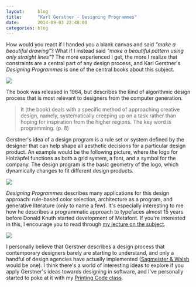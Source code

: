 ```yaml
---
layout:     blog
title:      "Karl Gerstner - Designing Programmes"
date:       2014-09-03 22:48:00
categories: blog
---
```


How would you react if I handed you a blank canvas and said *"make a beautiful drawing"*? What if I instead said *"make a beautiful pattern using only straight lines"*? The more experienced I get, the more I realize that constraints are a central part of any design process, and Karl Gerstner's *Designing Programmes* is one of the central books about this subject.

<div class="wide-750">
  <img src="{% asset_path blog/books/designingprograms1.jpg %}" />
</div>

The book was released in 1964, but describes the kind of algorithmic design process that is most relevant to designers from the computer generation. 

>It (the book) deals with a specific method of approaching creative design, namely, systematically creeping up on a task rather than hoping for inspiration from the higher regions. The key word is programming. (p. 8)

Gerstner's idea of a design program is a rule set or system defined by the designer that can help shape all aesthetic decisions for a particular design product. An example would be the following picture, where the logo for Holzäpfel functions as both a grid system, a font, and a symbol for the company. The design program is the basic geometry of the logo, which dynamically changes to fit different design products.


<div class="wide-750">
  <img src="{% asset_path blog/books/designingprograms2.jpg %}" />
</div>

*Designing Programmes* describes many applications for this design approach: rule-based color selection, architecture as a program, and generative literature (only to name a few). It's especially interesting to me how he describes a programmatic approach to typefaces almost 15 years before Donald Knuth started development of Metafont. If you're interested in this, I encourage you to read through [my lecture on the subject](http://printingcode.runemadsen.com/lecture-typography/).

<div class="wide-750">
  <img src="{% asset_path blog/books/designingprograms3.jpg %}" />
</div>

I personally believe that Gerstner describes a design process that contemporary designers barely are starting to understand, and only a handful of design agencies have actually implemented ([Sagmeister & Walsh](http://www.sagmeisterwalsh.com/) would be one). I think there's a world of interesting ideas to explore if you apply Gerstner's ideas towards designing in software, and I've personally started to poke at it with my [Printing Code class](http://printingcode.runemadsen.com/).